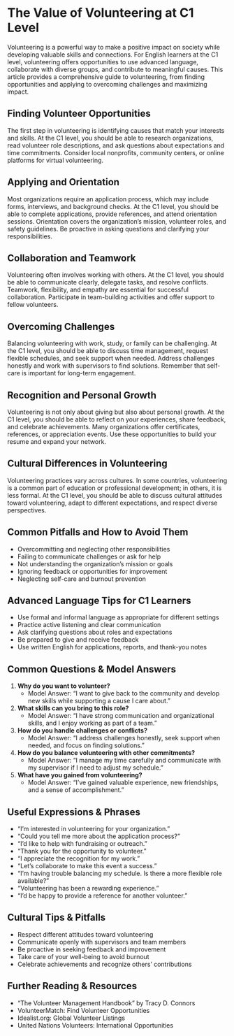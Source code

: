 # The Value of Volunteering at C1 Level

Volunteering is a powerful way to make a positive impact on society while developing valuable skills and connections. For English learners at the C1 level, volunteering offers opportunities to use advanced language, collaborate with diverse groups, and contribute to meaningful causes. This article provides a comprehensive guide to volunteering, from finding opportunities and applying to overcoming challenges and maximizing impact.

## Finding Volunteer Opportunities
The first step in volunteering is identifying causes that match your interests and skills. At the C1 level, you should be able to research organizations, read volunteer role descriptions, and ask questions about expectations and time commitments. Consider local nonprofits, community centers, or online platforms for virtual volunteering.

## Applying and Orientation
Most organizations require an application process, which may include forms, interviews, and background checks. At the C1 level, you should be able to complete applications, provide references, and attend orientation sessions. Orientation covers the organization’s mission, volunteer roles, and safety guidelines. Be proactive in asking questions and clarifying your responsibilities.

## Collaboration and Teamwork
Volunteering often involves working with others. At the C1 level, you should be able to communicate clearly, delegate tasks, and resolve conflicts. Teamwork, flexibility, and empathy are essential for successful collaboration. Participate in team-building activities and offer support to fellow volunteers.

## Overcoming Challenges
Balancing volunteering with work, study, or family can be challenging. At the C1 level, you should be able to discuss time management, request flexible schedules, and seek support when needed. Address challenges honestly and work with supervisors to find solutions. Remember that self-care is important for long-term engagement.

## Recognition and Personal Growth
Volunteering is not only about giving but also about personal growth. At the C1 level, you should be able to reflect on your experiences, share feedback, and celebrate achievements. Many organizations offer certificates, references, or appreciation events. Use these opportunities to build your resume and expand your network.

## Cultural Differences in Volunteering
Volunteering practices vary across cultures. In some countries, volunteering is a common part of education or professional development; in others, it is less formal. At the C1 level, you should be able to discuss cultural attitudes toward volunteering, adapt to different expectations, and respect diverse perspectives.

## Common Pitfalls and How to Avoid Them
- Overcommitting and neglecting other responsibilities
- Failing to communicate challenges or ask for help
- Not understanding the organization’s mission or goals
- Ignoring feedback or opportunities for improvement
- Neglecting self-care and burnout prevention

## Advanced Language Tips for C1 Learners
- Use formal and informal language as appropriate for different settings
- Practice active listening and clear communication
- Ask clarifying questions about roles and expectations
- Be prepared to give and receive feedback
- Use written English for applications, reports, and thank-you notes

## Common Questions & Model Answers
1. **Why do you want to volunteer?**
   - Model Answer: “I want to give back to the community and develop new skills while supporting a cause I care about.”
2. **What skills can you bring to this role?**
   - Model Answer: “I have strong communication and organizational skills, and I enjoy working as part of a team.”
3. **How do you handle challenges or conflicts?**
   - Model Answer: “I address challenges honestly, seek support when needed, and focus on finding solutions.”
4. **How do you balance volunteering with other commitments?**
   - Model Answer: “I manage my time carefully and communicate with my supervisor if I need to adjust my schedule.”
5. **What have you gained from volunteering?**
   - Model Answer: “I’ve gained valuable experience, new friendships, and a sense of accomplishment.”

## Useful Expressions & Phrases
- “I’m interested in volunteering for your organization.”
- “Could you tell me more about the application process?”
- “I’d like to help with fundraising or outreach.”
- “Thank you for the opportunity to volunteer.”
- “I appreciate the recognition for my work.”
- “Let’s collaborate to make this event a success.”
- “I’m having trouble balancing my schedule. Is there a more flexible role available?”
- “Volunteering has been a rewarding experience.”
- “I’d be happy to provide a reference for another volunteer.”

## Cultural Tips & Pitfalls
- Respect different attitudes toward volunteering
- Communicate openly with supervisors and team members
- Be proactive in seeking feedback and improvement
- Take care of your well-being to avoid burnout
- Celebrate achievements and recognize others’ contributions

## Further Reading & Resources
- “The Volunteer Management Handbook” by Tracy D. Connors
- VolunteerMatch: Find Volunteer Opportunities
- Idealist.org: Global Volunteer Listings
- United Nations Volunteers: International Opportunities
